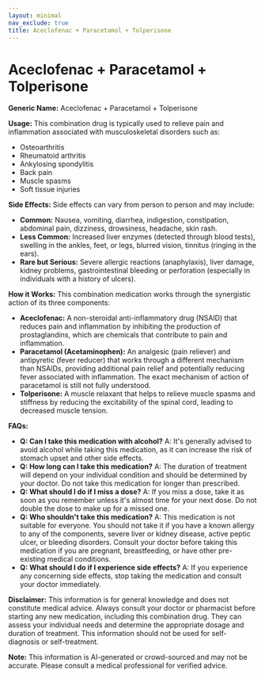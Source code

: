 ```yaml
---
layout: minimal
nav_exclude: true
title: Aceclofenac + Paracetamol + Tolperisone
---
```


# Aceclofenac + Paracetamol + Tolperisone

**Generic Name:** Aceclofenac + Paracetamol + Tolperisone

**Usage:** This combination drug is typically used to relieve pain and inflammation associated with musculoskeletal disorders such as:

* Osteoarthritis
* Rheumatoid arthritis
* Ankylosing spondylitis
* Back pain
* Muscle spasms
* Soft tissue injuries


**Side Effects:**  Side effects can vary from person to person and may include:

* **Common:** Nausea, vomiting, diarrhea, indigestion, constipation, abdominal pain, dizziness, drowsiness, headache,  skin rash.
* **Less Common:**  Increased liver enzymes (detected through blood tests),  swelling in the ankles, feet, or legs,  blurred vision, tinnitus (ringing in the ears).
* **Rare but Serious:**  Severe allergic reactions (anaphylaxis),  liver damage, kidney problems, gastrointestinal bleeding or perforation (especially in individuals with a history of ulcers).


**How it Works:** This combination medication works through the synergistic action of its three components:

* **Aceclofenac:** A non-steroidal anti-inflammatory drug (NSAID) that reduces pain and inflammation by inhibiting the production of prostaglandins, which are chemicals that contribute to pain and inflammation.
* **Paracetamol (Acetaminophen):** An analgesic (pain reliever) and antipyretic (fever reducer) that works through a different mechanism than NSAIDs, providing additional pain relief and potentially reducing fever associated with inflammation.  The exact mechanism of action of paracetamol is still not fully understood.
* **Tolperisone:** A muscle relaxant that helps to relieve muscle spasms and stiffness by reducing the excitability of the spinal cord, leading to decreased muscle tension.


**FAQs:**

* **Q:  Can I take this medication with alcohol?** A:  It's generally advised to avoid alcohol while taking this medication, as it can increase the risk of stomach upset and other side effects.
* **Q: How long can I take this medication?** A: The duration of treatment will depend on your individual condition and should be determined by your doctor.  Do not take this medication for longer than prescribed.
* **Q: What should I do if I miss a dose?** A: If you miss a dose, take it as soon as you remember unless it's almost time for your next dose.  Do not double the dose to make up for a missed one.
* **Q: Who shouldn't take this medication?** A: This medication is not suitable for everyone.  You should not take it if you have a known allergy to any of the components, severe liver or kidney disease, active peptic ulcer, or bleeding disorders.  Consult your doctor before taking this medication if you are pregnant, breastfeeding, or have other pre-existing medical conditions.
* **Q: What should I do if I experience side effects?** A: If you experience any concerning side effects, stop taking the medication and consult your doctor immediately.


**Disclaimer:** This information is for general knowledge and does not constitute medical advice.  Always consult your doctor or pharmacist before starting any new medication, including this combination drug. They can assess your individual needs and determine the appropriate dosage and duration of treatment.  This information should not be used for self-diagnosis or self-treatment.


**Note:** This information is AI-generated or crowd-sourced and may not be accurate. Please consult a medical professional for verified advice.